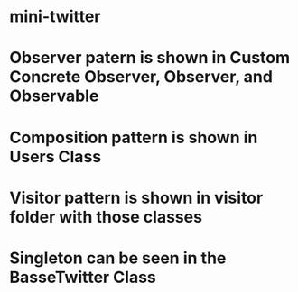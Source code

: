# mini-twitter

# Observer patern is shown in Custom Concrete Observer, Observer, and Observable
# Composition pattern is shown in Users Class
# Visitor pattern is shown in visitor folder with those classes
# Singleton can be seen in the BasseTwitter Class